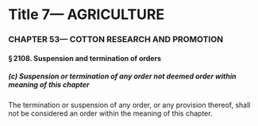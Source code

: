 
# Title 7— AGRICULTURE
### CHAPTER 53— COTTON RESEARCH AND PROMOTION
#### § 2108. Suspension and termination of orders
##### (c) Suspension or termination of any order not deemed order within meaning of this chapter

The termination or suspension of any order, or any provision thereof, shall not be considered an order within the meaning of this chapter.
